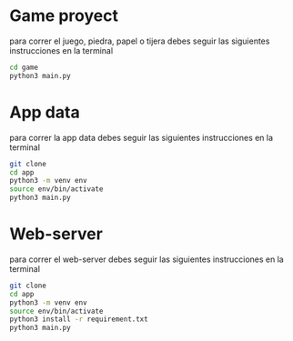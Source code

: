 # Game proyect

para correr el juego, piedra, papel o tijera debes seguir las siguientes instrucciones en la terminal

```sh
cd game
python3 main.py
```

# App data

para correr la app data debes seguir las siguientes instrucciones en la terminal

```sh
git clone
cd app
python3 -m venv env
source env/bin/activate
python3 main.py
```

# Web-server

para correr el web-server debes seguir las siguientes instrucciones en la terminal

```sh
git clone
cd app
python3 -m venv env
source env/bin/activate
python3 install -r requirement.txt
python3 main.py
```
